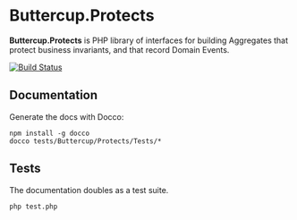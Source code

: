 # Buttercup.Protects

**Buttercup.Protects** is PHP library of interfaces for building Aggregates that protect business invariants, and that
record Domain Events.

[![Build Status](https://travis-ci.org/buttercup-php/protects.png?branch=master)](https://travis-ci.org/buttercup-php/protects)

## Documentation

Generate the docs with Docco:

```
npm install -g docco
docco tests/Buttercup/Protects/Tests/*
```

## Tests

The documentation doubles as a test suite.

```
php test.php
```
